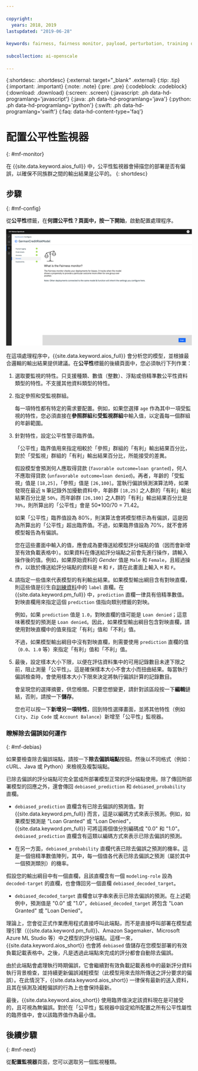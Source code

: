 ```yaml
---

copyright:
  years: 2018, 2019
lastupdated: "2019-06-28"

keywords: fairness, fairness monitor, payload, perturbation, training data, debiased

subcollection: ai-openscale

---
```


{:shortdesc: .shortdesc}
{:external: target="_blank" .external}
{:tip: .tip}
{:important: .important}
{:note: .note}
{:pre: .pre}
{:codeblock: .codeblock}
{:download: .download}
{:screen: .screen}
{:javascript: .ph data-hd-programlang='javascript'}
{:java: .ph data-hd-programlang='java'}
{:python: .ph data-hd-programlang='python'}
{:swift: .ph data-hd-programlang='swift'}
{:faq: data-hd-content-type='faq'}

# 配置公平性監視器
{: #mf-monitor}

在 {{site.data.keyword.aios_full}} 中，公平性監視器會掃描您的部署是否有偏誤，以確保不同族群之間的輸出結果是公平的。
{: shortdesc}

## 步驟
{: #mf-config}

從**公平性**標籤，在**何謂公平性？**頁面中，按一下**開始**，啟動配置處理程序。

![「何謂公平性？」頁面](images/fair-what-is.png)

在這項處理程序中，{{site.data.keyword.aios_full}} 會分析您的模型，並根據最合邏輯的輸出結果提供建議。在**公平性**標籤的後續頁面中，您必須執行下列作業：

1. 選取要監視的特性。只支援種類、數值（整數）、浮點或倍精準數公平性資料類型的特性。不支援其他資料類型的特性。
    

1. 指定參照和受監視群組。

   每一項特性都有特定的需求要配置。例如，如果您選擇 `age` 作為其中一項受監視的特性，您必須直接在**參照群組**和**受監視群組**中輸入值，以定義每一個群組的年齡範圍。

1.  針對特性，設定公平性警示臨界值。

    「公平性」臨界值用來指定相較於「參照」群組的「有利」輸出結果百分比，對於「受監視」群組的「有利」輸出結果百分比，所能接受的差異。

    假設模型會預測何人應取得貸款 (`favorable outcome=loan granted`)，何人不應取得貸款 (`unfavorable outcome=loan denied`)。再者，年齡的「受監視」值是 `[18,25]`，「參照」值是 `[26,100]`。當執行偏誤偵測演算法時，如果發現在最近 `N` 筆記錄外加擾動資料中，年齡群 `[18,25]` 之人群的「有利」輸出結果百分比是 `50%`，而年齡群 `[26,100]` 之人群的「有利」輸出結果百分比是 `70%`，則所算出的「公平性」會是 50*100/70 = 71.42。

    如果「公平性」臨界值設為 80%，則演算法會將模型標示為有偏誤，這是因為所算出的「公平性」超出臨界值。不過，如果臨界值設為 70%，就不會將模型報告為有偏誤。

     您在這些畫面中輸入的值，應會成為要傳送給模型評分端點的值（因而會新增至有效負載表格中）。如果資料在傳送給評分端點之前會先進行操作，請輸入操作後的值。例如，如果原始資料的 *Gender* 值是 `Male` 和 `Female`，且經過操作，以致於傳送給評分端點的資料是 `M` 和 `F`，請在此畫面上輸入 `M` 和 `F`。

1.  請指定一些值來代表模型的有利輸出結果。如果模型輸出綱目含有對映直欄，則這些值是衍生自[訓練資料](/docs/services/ai-openscale?topic=ai-openscale-trainingdata#trainingdata)中的 `label` 直欄。在 {{site.data.keyword.pm_full}} 中，`prediction` 直欄一律具有倍精準數值。對映直欄用來指定這個 `prediction` 值指向類別標籤的對映。

    例如，如果 `prediction` 值是 `1.0`，對映直欄的值可能是 `Loan denied`；這意味著模型的預測是 `Loan denied`。因此，如果模型輸出綱目包含對映直欄，請使用對映直欄中的值來指定「有利」值和「不利」值。

    不過，如果模型輸出綱目中沒有對映直欄，則需要使用 `prediction` 直欄的值（`0.0`、`1.0` 等）來指定「有利」值和「不利」值。

1.  最後，設定樣本大小下限，以便在評估資料集中的可用記錄數目未達下限之前，阻止測量「公平性」。這是確保樣本大小不會太小而扭曲結果。每當執行偏誤檢查時，會使用樣本大小下限來決定將執行偏誤計算的記錄數目。

    會呈現您的選擇摘要，供您檢閱。只要您想變更，請針對該區段按一下**編輯**鏈結，否則，請按一下**儲存**。

    您也可以按一下**新增另一項特性**，回到特性選擇畫面，並將其他特性（例如 `City`、`Zip Code` 或 `Account Balance`）新增至「公平性」監視器。

### 瞭解除去偏誤如何運作
{: #mf-debias}

如果要檢查除去偏誤端點，請按一下**除去偏誤端點**按鈕。然後以不同格式（例如：cURL、Java 或 Python）來檢視及複製端點。 

已除去偏誤的評分端點可完全當成所部署模型正常的評分端點使用。除了傳回所部署模型的回應之外，還會傳回 `debiased_prediction` 和 `debiased_probability` 直欄。

- `debiased_prediction` 直欄含有已除去偏誤的預測值。對 {{site.data.keyword.pm_full}} 而言，這是以編碼方式來表示預測。例如，如果模型預測是 "Loan Granted" 或 "Loan Denied"，{{site.data.keyword.pm_full}} 可將這兩個值分別編碼成 "0.0" 和 "1.0"。`debiased_prediction` 直欄含有這類以編碼方式來表示已除去偏誤的預測。

- 在另一方面，`debiased_probability` 直欄代表已除去偏誤之預測的機率。這是一個倍精準數值陣列，其中，每一個值各代表已除去偏誤之預測（屬於其中一個預測類別）的機率。

假設您的輸出綱目中有一個直欄，且該直欄含有一個 `modeling-role` 設為 `decoded-target` 的直欄，也會傳回另一個直欄 `debiased_decoded_target`。

- `debiased_decoded_target` 直欄會以字串來表示已除去偏誤的預測。在上述範例中，預測值是 "0.0" 或 "1.0"，`debiased_decoded_target` 將包含 "Loan Granted" 或 "Loan Denied"。

理論上，您會從正式作業應用程式直接呼叫此端點，而不是直接呼叫部署在模型處理引擎（{{site.data.keyword.pm_full}}、Amazon Sagemaker、Microsoft Azure ML Studio 等）中之模型的評分端點。這樣一來，{{site.data.keyword.aios_short}} 也會將 `debiased` 值儲存在您模型部署的有效負載記載表格中。之後，凡是透過此端點來完成的評分都會自動除去偏誤。

由於此端點會處理執行時期偏誤，它會繼續對有效負載記載表格中的最新評分資料執行背景檢查，並持續更新偏誤減輕模型（此模型用來去除所傳送之評分要求的偏誤）。在此情況下，{{site.data.keyword.aios_short}} 一律保有最新的送入資料，且其在偵測及減輕偏誤的行為上也會保持最新。

最後，{{site.data.keyword.aios_short}} 使用臨界值決定該資料現在是可接受的，且可視為無偏誤。對於在「公平性」監視器中設定給所配置之所有公平性屬性的臨界值中，會以該臨界值作為最小值。

## 後續步驟
{: #mf-next}

從**配置監視器**頁面，您可以選取另一個監視種類。
